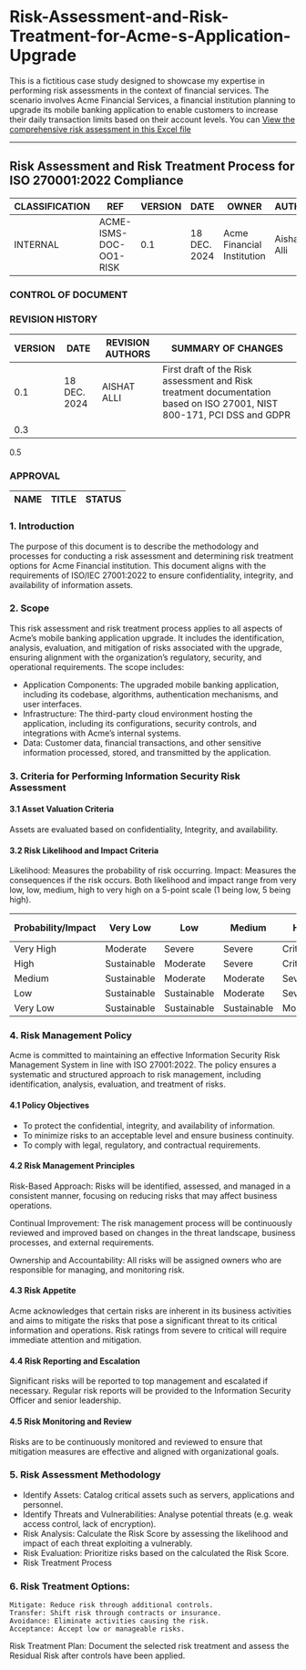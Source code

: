 # Risk-Assessment-and-Risk-Treatment-for-Acme-s-Application-Upgrade
This is a fictitious case study designed to showcase my expertise in performing risk assessments in the context of financial services. The scenario involves Acme Financial Services, a financial institution planning to upgrade its mobile banking application to enable customers to increase their daily transaction limits based on their account levels. You can [View the comprehensive risk assessment in this Excel file](./data/sample-data.xlsx)

---
## Risk Assessment and Risk Treatment Process for ISO 270001:2022 Compliance
CLASSIFICATION |	REF	                  | VERSION	| DATE	       | OWNER	                    | AUTHOR
|---------------|-----------------------|----------|-------------|----------------------------|--------|
INTERNAL	      |ACME-ISMS-DOC-OO1-RISK |	0.1	    | 18 DEC. 2024 |Acme Financial Institution	|Aishat Alli

### CONTROL OF DOCUMENT
### REVISION HISTORY
VERSION	| DATE	       | REVISION AUTHORS	| SUMMARY OF CHANGES
|-------|------------- |-------------------|-------------------|
0.1     |18 DEC. 2024  |	AISHAT ALLI	    |First draft of the Risk assessment and Risk treatment documentation based on ISO 27001, NIST 800-171, PCI DSS and GDPR
0.3			|              |                   
0.5		   

### APPROVAL
NAME	| TITLE	| STATUS
|-----|--------|------|

### 1.	Introduction

The purpose of this document is to describe the methodology and processes for conducting a risk assessment and determining risk treatment options for Acme Financial institution. This document aligns with the requirements of ISO/IEC 27001:2022 to ensure confidentiality, integrity, and availability of information assets.

### 2.	Scope

This risk assessment and risk treatment process applies to all aspects of Acme’s mobile banking application upgrade. It includes the identification, analysis, evaluation, and mitigation of risks associated with the upgrade, ensuring alignment with the organization’s regulatory, security, and operational requirements. The scope includes:
-  Application Components: The upgraded mobile banking application, including its codebase, algorithms, authentication mechanisms, and user interfaces.
-  Infrastructure: The third-party cloud environment hosting the application, including its configurations, security controls, and integrations with Acme’s internal systems.
-  Data: Customer data, financial transactions, and other sensitive information processed, stored, and transmitted by the application.

### 3.	Criteria for Performing Information Security Risk Assessment

#### 3.1	Asset Valuation Criteria

Assets are evaluated based on confidentiality, Integrity, and availability.

#### 3.2	Risk Likelihood and Impact Criteria

Likelihood: Measures the probability of risk occurring.
Impact: Measures the consequences if the risk occurs. 
Both likelihood and impact range from very low, low, medium, high to very high on a 5-point scale (1 being low, 5 being high).

Probability/Impact |	Very Low   | Low       | Medium| High     | Very High
|-------------------|--------------|--------   |------ |--------- |----------|
Very High           |	Moderate   |Severe     |Severe | Critical |Critical
High	            |Sustainable   |Moderate   |Severe |Critical  |Critical
Medium    	    |Sustainable   |Moderate   |Moderate|Severe   |Critical
Low	            |Sustainable   |Sustainable|Moderate|Severe	  |Critical
Very Low	    |Sustainable   |Sustainable|Sustainable|Moderate|Severe

### 4.	Risk Management Policy

Acme is committed to maintaining an effective Information Security Risk Management System in line with ISO 27001:2022. The policy ensures a systematic and structured approach to risk management, including identification, analysis, evaluation, and treatment of risks.


#### 4.1	Policy Objectives
- To protect the confidential, integrity, and availability of information.
- To minimize risks to an acceptable level and ensure business continuity.
- To comply with legal, regulatory, and contractual requirements.

#### 4.2	Risk Management Principles
Risk-Based Approach: Risks will be identified, assessed, and managed in a consistent manner, focusing on reducing risks that may affect business operations.

Continual Improvement: The risk management process will be continuously reviewed and improved based on changes in the threat landscape, business processes, and external requirements.

Ownership and Accountability: All risks will be assigned owners who are responsible for managing, and monitoring risk.

#### 4.3	Risk Appetite

Acme acknowledges that certain risks are inherent in its business activities and aims to mitigate the risks that pose a significant threat to its critical information and operations. Risk ratings from severe to critical will require immediate attention and mitigation.

#### 4.4	Risk Reporting and Escalation

Significant risks will be reported to top management and escalated if necessary. Regular risk reports will be provided to the Information Security Officer and senior leadership.

#### 4.5	Risk Monitoring and Review

Risks are to be continuously monitored and reviewed to ensure that mitigation measures are effective and aligned with organizational goals.

### 5. Risk Assessment Methodology
- Identify Assets: Catalog critical assets such as servers, applications and personnel.
- Identify Threats and Vulnerabilities: Analyse potential threats (e.g. weak access control, lack of encryption).
- Risk Analysis: Calculate the Risk Score by assessing the likelihood and impact of each threat exploiting a vulnerably.
- Risk Evaluation: Prioritize risks based on the calculated the Risk Score.
- Risk Treatment Process

### 6. Risk Treatment Options:
    Mitigate: Reduce risk through additional controls.
    Transfer: Shift risk through contracts or insurance.
    Avoidance: Eliminate activities causing the risk.
    Acceptance: Accept low or manageable risks.

Risk Treatment Plan:
     Document the selected risk treatment and assess the Residual Risk after controls have been applied.




